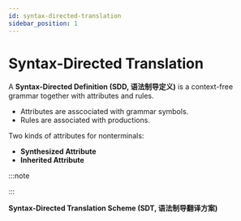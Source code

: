 ```yaml
---
id: syntax-directed-translation
sidebar_position: 1
---
```


# Syntax-Directed Translation

A **Syntax-Directed Definition (SDD, 语法制导定义)** is a context-free grammar together with attributes and rules.
- Attributes are asscociated with grammar symbols.
- Rules are associated with productions.

Two kinds of attributes for nonterminals:
- **Synthesized Attribute**
- **Inherited Attribute**

:::note



:::

**Syntax-Directed Translation Scheme (SDT, 语法制导翻译方案)**
